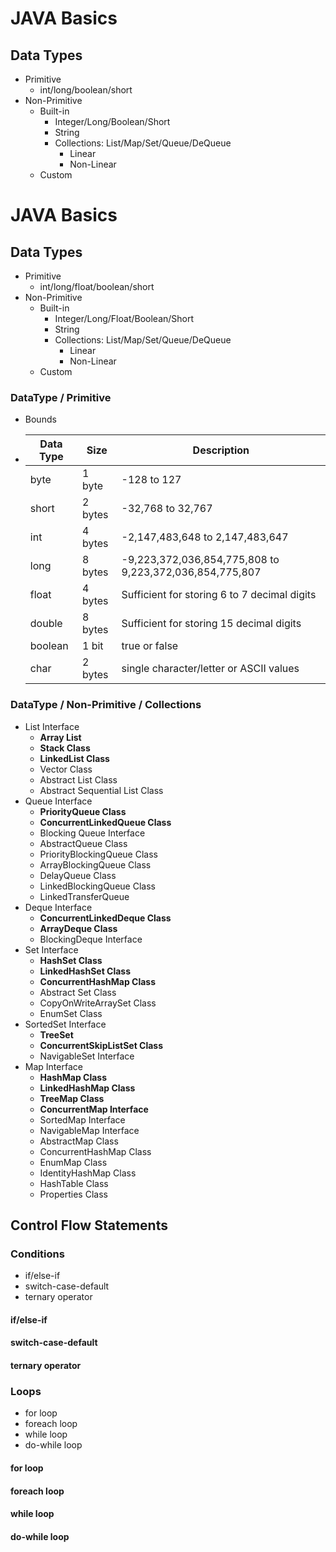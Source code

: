 # JAVA Basics

## Data Types
- Primitive
  - int/long/boolean/short
- Non-Primitive
  - Built-in
    - Integer/Long/Boolean/Short
    - String
    - Collections: List/Map/Set/Queue/DeQueue
      - Linear
      - Non-Linear
  - Custom
# JAVA Basics

## Data Types
- Primitive
  - int/long/float/boolean/short
- Non-Primitive
  - Built-in
    - Integer/Long/Float/Boolean/Short
    - String
    - Collections: List/Map/Set/Queue/DeQueue
      - Linear
      - Non-Linear
  - Custom

### DataType / Primitive
- Bounds
- Data Type | Size | Description 
    --- | --- | --- 
    byte | 1 byte | -128 to 127
    short | 2 bytes | -32,768 to 32,767
    int | 4 bytes | -2,147,483,648 to 2,147,483,647
    long | 8 bytes | -9,223,372,036,854,775,808 to 9,223,372,036,854,775,807
    float | 4 bytes | Sufficient for storing 6 to 7 decimal digits
    double | 8 bytes |  Sufficient for storing 15 decimal digits
    boolean | 1 bit | true or false
    char | 2 bytes | single character/letter or ASCII values
 
### DataType / Non-Primitive / Collections
- List Interface
  - **Array List**
  - **Stack Class**
  - **LinkedList Class**
  - Vector Class
  - Abstract List Class
  - Abstract Sequential List Class
- Queue Interface
  - **PriorityQueue Class**
  - **ConcurrentLinkedQueue Class**
  - Blocking Queue Interface
  - AbstractQueue Class
  - PriorityBlockingQueue Class
  - ArrayBlockingQueue Class
  - DelayQueue Class
  - LinkedBlockingQueue Class
  - LinkedTransferQueue
- Deque Interface
  - **ConcurrentLinkedDeque Class**
  - **ArrayDeque Class**
  - BlockingDeque Interface
- Set Interface
  - **HashSet Class**
  - **LinkedHashSet Class**
  - **ConcurrentHashMap Class**
  - Abstract Set Class
  - CopyOnWriteArraySet Class
  - EnumSet Class
- SortedSet Interface
  - **TreeSet**
  - **ConcurrentSkipListSet Class**
  - NavigableSet Interface
- Map Interface
  - **HashMap Class**
  - **LinkedHashMap Class**
  - **TreeMap Class**
  - **ConcurrentMap Interface**
  - SortedMap Interface
  - NavigableMap Interface
  - AbstractMap Class
  - ConcurrentHashMap Class
  - EnumMap Class
  - IdentityHashMap Class
  - HashTable Class
  - Properties Class

## Control Flow Statements

### Conditions
- if/else-if
- switch-case-default
- ternary operator
#### if/else-if
#### switch-case-default
#### ternary operator

### Loops
- for loop
- foreach loop
- while loop
- do-while loop
#### for loop
#### foreach loop
#### while loop
#### do-while loop
